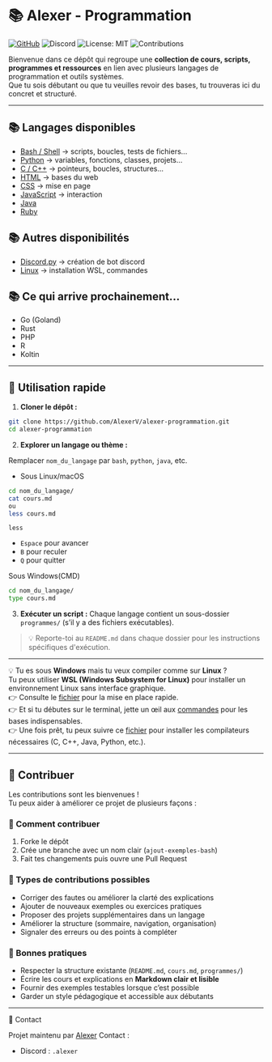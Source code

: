 # 📚 Alexer - Programmation

[![GitHub](https://img.shields.io/badge/GitHub-AlexerV-181717?logo=github)](https://github.com/AlexerV)
![Discord](https://img.shields.io/badge/Discord-.alexer-5865F2?logo=discord&logoColor=white)
![License: MIT](https://img.shields.io/badge/License-MIT-green.svg)
![Contributions](https://img.shields.io/badge/Contributions-Welcome-blue.svg)

Bienvenue dans ce dépôt qui regroupe une **collection de cours, scripts, programmes et ressources** en lien avec plusieurs langages de programmation et outils systèmes.  
Que tu sois débutant ou que tu veuilles revoir des bases, tu trouveras ici du concret et structuré.

---

## 📚 Langages disponibles
- [Bash / Shell](./bash/README.md) → scripts, boucles, tests de fichiers...
- [Python](./python/README.md) → variables, fonctions, classes, projets...
- [C / C++](./c-cpp/README.md) → pointeurs, boucles, structures...
- [HTML](./html/README.md) → bases du web
- [CSS](./css/README.md) → mise en page
- [JavaScript](./javascript/README.md) → interaction
- [Java](./java/README.md)
- [Ruby](./ruby/README.md)


## 📚 Autres disponibilités
- [Discord.py](./discord.py/README.md) → création de bot discord
- [Linux](./linux/README.md) → installation WSL, commandes

## 📚 Ce qui arrive prochainement...
- Go (Goland)
- Rust
- PHP
- R
- Koltin

---

## 🚀 Utilisation rapide

1. **Cloner le dépôt :**
```bash
git clone https://github.com/AlexerV/alexer-programmation.git
cd alexer-programmation
```

2. **Explorer un langage ou thème :**

Remplacer `nom_du_langage` par `bash`, `python`, `java`, etc.

- Sous Linux/macOS
```bash
cd nom_du_langage/
cat cours.md
ou
less cours.md
```
`less`
  - `Espace` pour avancer
  - `B` pour reculer
  - `Q` pour quitter

Sous Windows(CMD)
```bash
cd nom_du_langage/
type cours.md
```

3. **Exécuter un script :**
Chaque langage contient un sous-dossier `programmes/` (s’il y a des fichiers exécutables).

>💡 Reporte-toi au `README.md` dans chaque dossier pour les instructions spécifiques d'exécution.

---

💡 Tu es sous **Windows** mais tu veux compiler comme sur **Linux** ?  
Tu peux utiliser **WSL (Windows Subsystem for Linux)** pour installer un environnement Linux sans interface graphique.  
👉 Consulte le [fichier](./linux/installation.md) pour la mise en place rapide.  
👉 Et si tu débutes sur le terminal, jette un œil aux [commandes](./linux/commandes.md) pour les bases indispensables.  
👉 Une fois prêt, tu peux suivre ce [fichier](./installations/compilateurs.md) pour installer les compilateurs nécessaires (C, C++, Java, Python, etc.).

---

## 🤝 Contribuer

Les contributions sont les bienvenues !  
Tu peux aider à améliorer ce projet de plusieurs façons :  

### 🚀 Comment contribuer
1. Forke le dépôt  
2. Crée une branche avec un nom clair (`ajout-exemples-bash`)  
3. Fait tes changements puis ouvre une Pull Request

### 📝 Types de contributions possibles
- Corriger des fautes ou améliorer la clarté des explications  
- Ajouter de nouveaux exemples ou exercices pratiques  
- Proposer des projets supplémentaires dans un langage  
- Améliorer la structure (sommaire, navigation, organisation)  
- Signaler des erreurs ou des points à compléter 

### 📌 Bonnes pratiques
- Respecter la structure existante (`README.md`, `cours.md`, `programmes/`)
- Écrire les cours et explications en **Markdown clair et lisible**
- Fournir des exemples testables lorsque c’est possible
- Garder un style pédagogique et accessible aux débutants

---

📩 Contact

Projet maintenu par [Alexer](https://github.com/AlexerV)
Contact :
- Discord : `.alexer`
